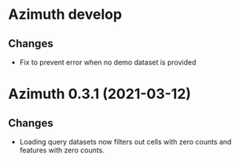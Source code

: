 # Azimuth develop

## Changes
- Fix to prevent error when no demo dataset is provided

# Azimuth 0.3.1 (2021-03-12)

## Changes
- Loading query datasets now filters out cells with zero counts and features with zero counts.
